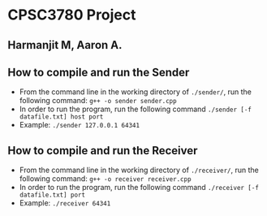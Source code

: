 # CPSC3780 Project
## Harmanjit M, Aaron A.

## How to compile and run the Sender
- From the command line in the working directory of `./sender/`, run the following command: `g++ -o sender sender.cpp`
- In order to run the program, run the following command `./sender [-f datafile.txt] host port`
- Example: `./sender 127.0.0.1 64341`

## How to compile and run the Receiver
- From the command line in the working directory of `./receiver/`, run the following command: `g++ -o receiver receiver.cpp`
- In order to run the program, run the following command `./receiver [-f datafile.txt] port`
- Example: `./receiver 64341`
